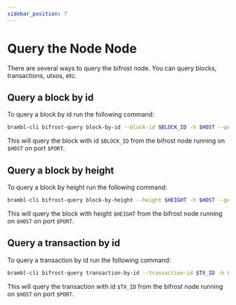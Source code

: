 ```yaml
---
sidebar_position: 7
---
```


# Query the Node Node

There are several ways to query the bifrost node. You can query blocks, transactions, utxos, etc.

## Query a block by id

To query a block by id run the following command:

```bash
brambl-cli bifrost-query block-by-id --block-id $BLOCK_ID -h $HOST --port $PORT
```

This will query the block with id `$BLOCK_ID` from the bifrost node running on `$HOST` on port `$PORT`.

## Query a block by height

To query a block by height run the following command:

```bash
brambl-cli bifrost-query block-by-height --height $HEIGHT -h $HOST --port $PORT
```

This will query the block with height `$HEIGHT` from the bifrost node running on `$HOST` on port `$PORT`.

## Query a transaction by id

To query a transaction by id run the following command:

```bash
brambl-cli bifrost-query transaction-by-id --transaction-id $TX_ID -h $HOST --port $PORT
```

This will query the transaction with id `$TX_ID` from the bifrost node running on `$HOST` on port `$PORT`.

